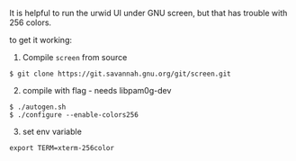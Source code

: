 It is helpful to run the urwid UI under GNU screen, but that has trouble with 256 colors.

to get it working:

1) Compile `screen` from source
```
$ git clone https://git.savannah.gnu.org/git/screen.git
```

2) compile with flag - needs libpam0g-dev

```
$ ./autogen.sh
$ ./configure --enable-colors256
```

3) set env variable
```
export TERM=xterm-256color
```
